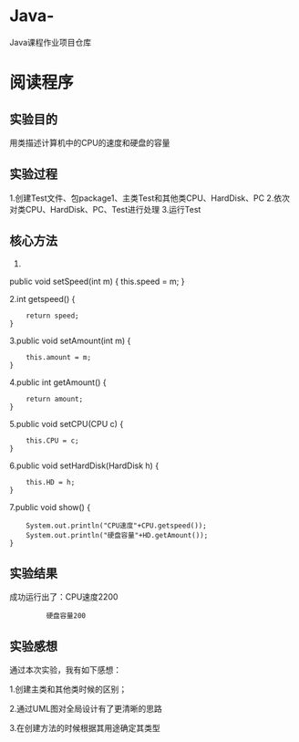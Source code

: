 # Java-
Java课程作业项目仓库

# 阅读程序

## 实验目的
用类描述计算机中的CPU的速度和硬盘的容量

## 实验过程
1.创建Test文件、包package1、主类Test和其他类CPU、HardDisk、PC
2.依次对类CPU、HardDisk、PC、Test进行处理
3.运行Test

## 核心方法
1.
public void setSpeed(int m) {
                this.speed = m;
	}
  
2.int getspeed() {

		return speed;
	}
  
3.public void setAmount(int m) {

		this.amount = m;
	}
  
4.public int getAmount() {

		return amount;
	}
  
5.public void setCPU(CPU c) {

		this.CPU = c;
	}
  
6.public void setHardDisk(HardDisk h) {

		this.HD = h;
	}
  
7.public void show() {

		System.out.println("CPU速度"+CPU.getspeed());
		System.out.println("硬盘容量"+HD.getAmount());
	}
  

## 实验结果
成功运行出了：CPU速度2200

             硬盘容量200

## 实验感想
通过本次实验，我有如下感想：

1.创建主类和其他类时候的区别；

2.通过UML图对全局设计有了更清晰的思路

3.在创建方法的时候根据其用途确定其类型

